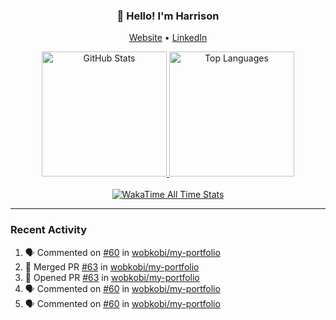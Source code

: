 <h3 align="center">👋 Hello! I'm Harrison</h3>

<p align="center">
  <a href="https://www.harrisonraynes.com/" target="_blank">Website</a> •
  <a href="https://www.linkedin.com/in/harrisonraynes/" target="_blank">LinkedIn</a>

<!-- Stats Cards -->
<div align="center">
  <!-- GitHub Stats Card -->
  <a href="https://github.com/wobkobi" target="_blank">
    <img height="200" src="https://github-readme-stats-wobkobis-projects.vercel.app/api?username=wobkobi&show_icons=true&theme=monokai-pro-spectrum" alt="GitHub Stats" />
  </a>
  <!-- Top Languages Card -->
  <a href="https://github.com/wobkobi" target="_blank">
    <img height="200" src="https://github-readme-stats-wobkobis-projects.vercel.app/api/top-langs/?username=wobkobi&layout=compact&langs_count=10&theme=monokai-pro-spectrum" alt="Top Languages" />
  </a>
  <br><br>
  <!-- WakaTime All Time Stats Card -->
  <a href="https://github.com/wobkobi" target="_blank">
    <img src="https://github-readme-stats-wobkobis-projects.vercel.app/api/wakatime?username=wobkobi&layout=compact&show_icons=true&custom_title=All%20Time%20Stats&theme=monokai-pro-spectrum&hide=Other&langs_count=24" alt="WakaTime All Time Stats" />
  </a>
</div>

<hr />

### Recent Activity

<!--START_SECTION:activity-->
1. 🗣 Commented on [#60](https://github.com/wobkobi/my-portfolio/pull/60#issuecomment-2727758588) in [wobkobi/my-portfolio](https://github.com/wobkobi/my-portfolio)
2. 🎉 Merged PR [#63](https://github.com/wobkobi/my-portfolio/pull/63) in [wobkobi/my-portfolio](https://github.com/wobkobi/my-portfolio)
3. 💪 Opened PR [#63](https://github.com/wobkobi/my-portfolio/pull/63) in [wobkobi/my-portfolio](https://github.com/wobkobi/my-portfolio)
4. 🗣 Commented on [#60](https://github.com/wobkobi/my-portfolio/pull/60#issuecomment-2727747158) in [wobkobi/my-portfolio](https://github.com/wobkobi/my-portfolio)
5. 🗣 Commented on [#60](https://github.com/wobkobi/my-portfolio/pull/60#issuecomment-2727746730) in [wobkobi/my-portfolio](https://github.com/wobkobi/my-portfolio)
<!--END_SECTION:activity-->
